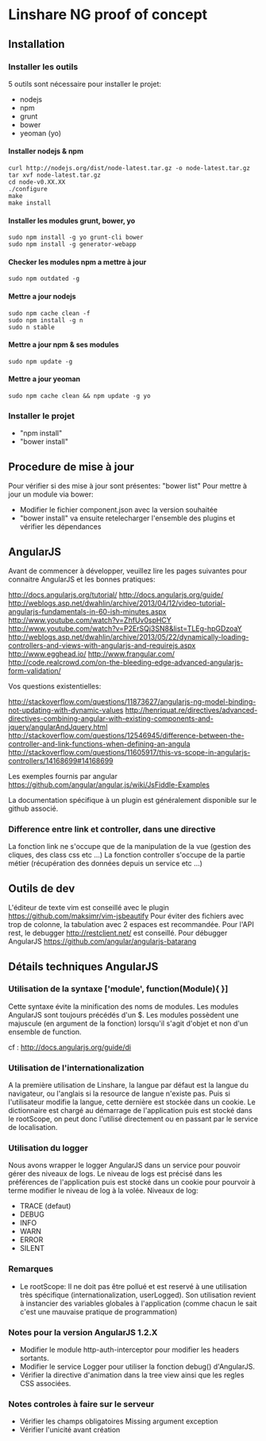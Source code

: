 # Linshare NG proof of concept

## Installation

### Installer les outils
5 outils sont nécessaire pour installer le projet:
- nodejs
- npm
- grunt
- bower
- yeoman (yo)

#### Installer nodejs & npm
    curl http://nodejs.org/dist/node-latest.tar.gz -o node-latest.tar.gz
    tar xvf node-latest.tar.gz
    cd node-v0.XX.XX
    ./configure
    make
    make install

#### Installer les modules grunt, bower, yo 
    sudo npm install -g yo grunt-cli bower
    sudo npm install -g generator-webapp

#### Checker les modules npm a mettre à jour
    sudo npm outdated -g

#### Mettre a jour nodejs
    sudo npm cache clean -f
    sudo npm install -g n
    sudo n stable

#### Mettre a jour npm & ses modules
    sudo npm update -g

#### Mettre a jour yeoman
    sudo npm cache clean && npm update -g yo

### Installer le projet
* "npm install"
* "bower install"


## Procedure de mise à jour
Pour vérifier si des mise à jour sont présentes:
"bower list"
Pour mettre à jour un module via bower:
* Modifier le fichier component.json avec la version souhaitée
* "bower install" va ensuite retelecharger l'ensemble des plugins et vérifier les dépendances

## AngularJS
Avant de commencer à développer, veuillez lire les pages suivantes 
pour connaitre AngularJS et les bonnes pratiques:

http://docs.angularjs.org/tutorial/
http://docs.angularjs.org/guide/
http://weblogs.asp.net/dwahlin/archive/2013/04/12/video-tutorial-angularjs-fundamentals-in-60-ish-minutes.aspx
http://www.youtube.com/watch?v=ZhfUv0spHCY
http://www.youtube.com/watch?v=P2ErSQj3SN8&list=TLEg-hpGDzoaY
http://weblogs.asp.net/dwahlin/archive/2013/05/22/dynamically-loading-controllers-and-views-with-angularjs-and-requirejs.aspx
http://www.egghead.io/
http://www.frangular.com/
http://code.realcrowd.com/on-the-bleeding-edge-advanced-angularjs-form-validation/


Vos questions existentielles:

http://stackoverflow.com/questions/11873627/angularjs-ng-model-binding-not-updating-with-dynamic-values
http://henriquat.re/directives/advanced-directives-combining-angular-with-existing-components-and-jquery/angularAndJquery.html
http://stackoverflow.com/questions/12546945/difference-between-the-controller-and-link-functions-when-defining-an-angula
http://stackoverflow.com/questions/11605917/this-vs-scope-in-angularjs-controllers/14168699#14168699

Les exemples fournis par angular
https://github.com/angular/angular.js/wiki/JsFiddle-Examples

La documentation spécifique à un plugin est généralement disponible sur le github associé.

### Difference entre link et controller, dans une directive
La fonction link ne s'occupe que de la manipulation de la vue (gestion des cliques, des class css etc ...)
La fonction controller s'occupe de la partie métier (récupération des données depuis un service etc ...)

## Outils de dev
L'éditeur de texte vim est conseillé avec le plugin https://github.com/maksimr/vim-jsbeautify
Pour éviter des fichiers avec trop de colonne, la tabulation avec 2 espaces est recommandée.
Pour l'API rest, le debugger http://restclient.net/ est conseillé.
Pour débugger AngularJS https://github.com/angular/angularjs-batarang

## Détails techniques AngularJS

### Utilisation de la syntaxe ['module', function(Module){ }]
Cette syntaxe évite la minification des noms de modules.
Les modules AngularJS sont toujours précédés d'un $.
Les modules possèdent une majuscule (en argument de la fonction)
lorsqu'il s'agit d'objet et non d'un ensemble de function.

cf : http://docs.angularjs.org/guide/di

### Utilisation de l'internationalization
A la première utilisation de Linshare, la langue par défaut est la langue du navigateur,
ou l'anglais si la resource de langue n'existe pas. Puis si l'utilisateur modifie la langue,
cette dernière est stockée dans un cookie.
Le dictionnaire est chargé au démarrage de l'application puis est stocké dans le rootScope,
on peut donc l'utilisé directement ou en passant par le service de localisation.

### Utilisation du logger
Nous avons wrapper le logger AngularJS dans un service pour pouvoir
gérer des niveaux de logs. 
Le niveau de logs est précisé dans les préférences de l'application
puis est stocké dans un cookie pour pourvoir à terme modifier le niveau de log 
à la volée.
Niveaux de log: 
- TRACE (defaut)
- DEBUG
- INFO
- WARN
- ERROR
- SILENT

### Remarques
* Le rootScope: Il ne doit pas être pollué et est reservé à une utilisation
très spécifique (internationalization, userLogged). Son utilisation
revient à instancier des variables globales à l'application 
(comme chacun le sait c'est une mauvaise pratique de programmation)

### Notes pour la version AngularJS 1.2.X
* Modifier le module http-auth-interceptor pour modifier les headers sortants.
* Modifier le service Logger pour utiliser la fonction debug() d'AngularJS.
* Vérifier la directive d'animation dans la tree view ainsi que les regles CSS associées.


### Notes controles à faire sur le serveur
* Vérifier les champs obligatoires Missing argument exception
* Vérifier l'unicité avant création
